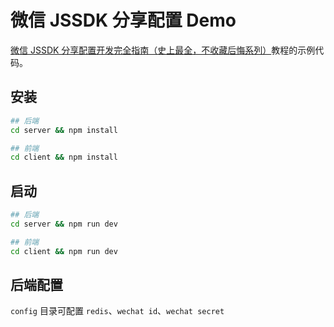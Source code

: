 # 微信 JSSDK 分享配置 Demo

[微信 JSSDK 分享配置开发完全指南（史上最全，不收藏后悔系列）](https://luobogor.gitee.io/)教程的示例代码。

## 安装

```bash
## 后端
cd server && npm install

## 前端
cd client && npm install
```

## 启动

```bash
## 后端
cd server && npm run dev

## 前端
cd client && npm run dev
```

## 后端配置
`config` 目录可配置 `redis`、`wechat id`、`wechat secret`
